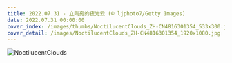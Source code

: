 ```yaml
---
title: 2022.07.31 - 立陶宛的夜光云 (© ljphoto7/Getty Images)
date: 2022.07.31 00:00:00
cover_index: /images/thumbs/NoctilucentClouds_ZH-CN4816301354_533x300.jpg
cover_detail: /images/NoctilucentClouds_ZH-CN4816301354_1920x1080.jpg
---
```


![NoctilucentClouds](/images/NoctilucentClouds_ZH-CN4816301354_1920x1080.jpg)
